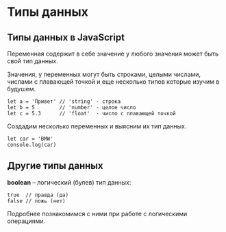 # Типы данных
## Типы данных в JavaScript

Переменная содержит в себе значение у любого значения может быть свой тип данных.

Значения, у переменных могут быть строками, целыми числами, числами с плавающей точкой и еще несколько типов которые изучим в будушем.

    let a = 'Привет' // 'string' - строка
    let b = 5        // 'number' - целое число
    let c = 5.3      // 'float'  - число с плавающей точкой

Создадим несколько переменных и выясним их тип данных.

    let car = 'BMW'
    console.log(car)

## Другие типы данных

**boolean** &ndash; логический (булев) тип данных:

    true  // правда (да)
    false // ложь (нет)

Подробнее познакомимся с ними при работе с логическими операциями.